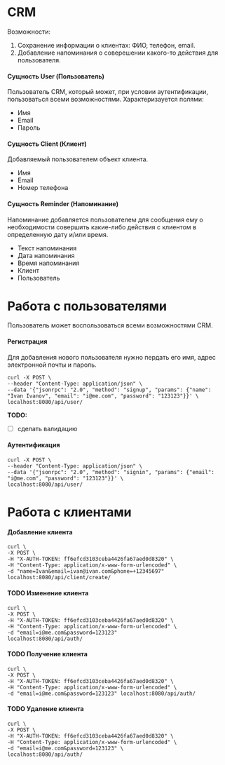 # CRM
Возможности:
1. Сохранение информации о клиентах: ФИО, телефон, email.
2. Добавление напоминания о соверешении какого-то действия для пользователя.

#### Сущность User (Пользователь)
Пользователь CRM, который может, при условии аутентификации, пользоваться всеми возможностями.
Характеризауется полями:
* Имя
* Email
* Пароль


#### Сущность Client (Клиент)

Добавляемый пользователем объект клиента.

* Имя
* Email
* Номер телефона

#### Сущность Reminder (Напоминание)
Напоминание добавляется пользователем для сообщения ему о необходимости совершить какие-либо действия с клиентом 
в определенную дату и/или время.

* Текст напоминания
* Дата напоминания
* Время напоминания
* Клиент
* Пользователь


# Работа с пользователями

Пользователь может воспользоваться всеми возможностями CRM.

#### Регистрация

Для добавления нового пользователя нужно пердать его имя, адрес электронной почты и пароль.

```
curl -X POST \
--header "Content-Type: application/json" \
--data '{"jsonrpc": "2.0", "method": "signup", "params": {"name": "Ivan Ivanov", "email": "i@me.com", "password": "123123"}}' \
localhost:8080/api/user/ 
```

__TODO:__
- [ ] сделать валидацию
####  Аутентификация


```
curl -X POST \
--header "Content-Type: application/json" \
--data '{"jsonrpc": "2.0", "method": "signin", "params": {"email": "i@me.com", "password": "123123"}}' \
localhost:8080/api/user/ 
```

# Работа с клиентами

####  Добавление клиента
```
curl \
-X POST \
-H "X-AUTH-TOKEN: ff6efcd3103ceba4426fa67aed0d8320" \
-H "Content-Type: application/x-www-form-urlencoded" \
-d "name=Ivan&email=ivan@ivan.com&phone=+12345697"
localhost:8080/api/client/create/ 
```

#### TODO Изменение клиента
```
curl \
-X POST \
-H "X-AUTH-TOKEN: ff6efcd3103ceba4426fa67aed0d8320" \
-H "Content-Type: application/x-www-form-urlencoded" \
-d "email=i@me.com&password=123123" 
localhost:8080/api/auth/ 
```

#### TODO Получение клиента
```
curl \
-X POST \
-H "X-AUTH-TOKEN: ff6efcd3103ceba4426fa67aed0d8320" \
-H "Content-Type: application/x-www-form-urlencoded" \
-d "email=i@me.com&password=123123" localhost:8080/api/auth/ 
```

#### TODO Удаление клиента
```
curl \
-X POST \
-H "X-AUTH-TOKEN: ff6efcd3103ceba4426fa67aed0d8320" \
-H "Content-Type: application/x-www-form-urlencoded" \
-d "email=i@me.com&password=123123" \
localhost:8080/api/auth/ 
```
